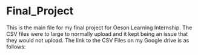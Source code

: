 # Final_Project
This is the main file for my final project for Oeson Learning Internship. The CSV files were to large to normally upload and it kept being an issue that they would not upload. The link to the CSV Files on my Google drive is as follows:
